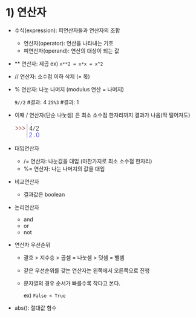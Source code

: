 # 1) 연산자

- 수식(expression): 피연산자들과 연산자의 조합
    - 연산자(operator): 연산을 나타내는 기호
    - 피연산자(operand): 연산의 대상이 되는 값
- ** 연산자: 제곱
ex) `x**2 = x*x = x^2`
- // 연산자: 소수점 이하 삭제 (= 몫)
- % 연산자: 나눈 나머지 (modulus 연산 = 나머지)
    
    `9//2`     #결과: 4
    `25%3`     #결과: 1
    
- 이때 / 연산자(단순 나눗셈) 은 최소 소수점 한자리까지 결과가 나옴(딱 떨어져도)
    
    ![image1](./image/Untitled.png)
    
- 대입연산자
    - /= 연산자: 나눈값을 대입 (마찬가지로 최소 소수점 한자리)
    - %= 연산자: 나눈 나머지의 값을 대입
- 비교연산자
    - 결과값은 boolean
- 논리연산자
    - and
    - or
    - not
- 연산자 우선순위
    - 괄호 > 지수승 > 곱셈 = 나눗셈 > 덧셈 = 뺄셈
    - 같은 우선순위를 갖는 연산자는 왼쪽에서 오른쪽으로 진행
    - 문자열의 경우 순서가 빠를수록 작다고 본다.
        
        ex) `False < True`
        
- abs(): 절대값 함수
